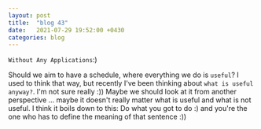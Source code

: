 ```yaml
---
layout: post
title:  "blog 43"
date:   2021-07-29 19:52:00 +0430
categories: blog
---
```


`Without Any Applications`:)

Should we aim to have a schedule, where everything we do is `useful`?
I used to think that way, but recently I've been thinking about `what is useful anyway?`. I'm not sure really :)) Maybe we should look at it from another perspective ... maybe it doesn't really matter what is useful and what is not useful. I think it boils down to this:
Do what you got to do :) and you're the one who has to define the meaning of that sentence :))
